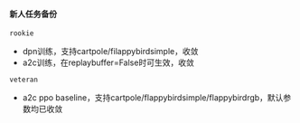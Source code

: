 #### 新人任务备份



`rookie`

+ dpn训练，支持cartpole/filappybirdsimple，收敛
+ a2c训练，在replaybuffer=False时可生效，收敛

`veteran`

+ a2c ppo baseline，支持cartpole/flappybirdsimple/flappybirdrgb，默认参数均已收敛



